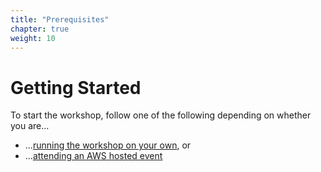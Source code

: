 ```yaml
---
title: "Prerequisites"
chapter: true
weight: 10
---
```


# Getting Started
To start the workshop, follow one of the following depending on whether you are...

* ...[running the workshop on your own](./self_paced/), or
* ...[attending an AWS hosted event](./aws_event)



